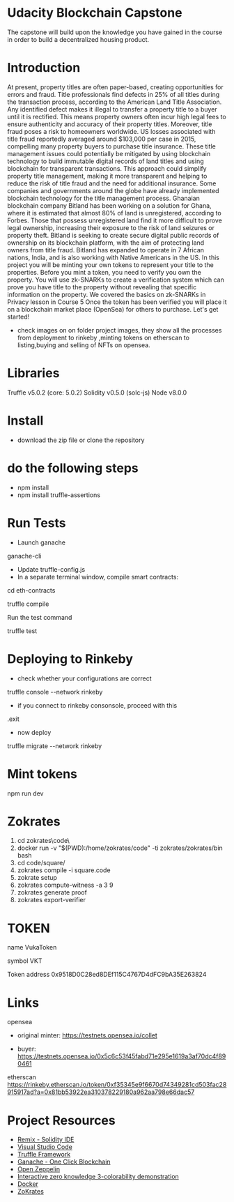 # Udacity Blockchain Capstone

The capstone will build upon the knowledge you have gained in the course in order to build a decentralized housing product. 

# Introduction
At present, property titles are often paper-based, creating opportunities for errors and fraud. Title professionals find defects in 25% of all titles during the transaction process, according to the American Land Title Association.
Any identified defect makes it illegal to transfer a property title to a buyer until it is rectified. This means property owners often incur high legal fees to ensure authenticity and accuracy of their property titles.
Moreover, title fraud poses a risk to homeowners worldwide. US losses associated with title fraud reportedly averaged around $103,000 per case in 2015, compelling many property buyers to purchase title insurance.
These title management issues could potentially be mitigated by using blockchain technology to build immutable digital records of land titles and using blockchain for transparent transactions. This approach could simplify property title management, making it more transparent and helping to reduce the risk of title fraud and the need for additional insurance.
Some companies and governments around the globe have already implemented blockchain technology for the title management process.
Ghanaian blockchain company Bitland has been working on a solution for Ghana, where it is estimated that almost 80% of land is unregistered, according to Forbes. Those that possess unregistered land find it more difficult to prove legal ownership, increasing their exposure to the risk of land seizures or property theft.
Bitland is seeking to create secure digital public records of ownership on its blockchain platform, with the aim of protecting land owners from title fraud. Bitland has expanded to operate in 7 African nations, India, and is also working with Native Americans in the US.
In this project you will be minting your own tokens to represent your title to the properties. Before you mint a token, you need to verify you own the property. You will use zk-SNARKs to create a verification system which can prove you have title to the property without revealing that specific information on the property. We covered the basics on zk-SNARKs in Privacy lesson in Course 5
Once the token has been verified you will place it on a blockchain market place (OpenSea) for others to purchase. Let's get started!

* check images on on folder project images, they show all the processes from deployment to rinkeby ,minting tokens on etherscan  to listing,buying and selling of NFTs on opensea.

# Libraries
Truffle v5.0.2 (core: 5.0.2)
Solidity v0.5.0 (solc-js)
Node v8.0.0

# Install
- download the zip file or clone the repository

# do the following steps
* npm install
* npm install truffle-assertions
# Run Tests

* Launch ganache

ganache-cli
* Update truffle-config.js
* In a separate terminal window, compile smart contracts:

cd eth-contracts

truffle compile

Run the test command

truffle test 

# Deploying to Rinkeby
* check whether your configurations are correct

truffle console --network rinkeby

* if you connect to rinkeby consonsole, proceed with this

.exit

* now deploy

truffle migrate --network rinkeby

# Mint tokens

npm run dev


# Zokrates

1. cd zokrates\code\
2. docker run -v "$(PWD):/home/zokrates/code" -ti zokrates/zokrates/bin bash
3. cd code/square/
4. zokrates compile -i square.code
5. zokrate setup
6. zokrates compute-witness -a 3 9
7. zokrates generate proof
8. zokrates export-verifier

# TOKEN
name VukaToken

symbol VKT

Token address  0x9518D0C28ed8DEf115C4767D4dFC9bA35E263824


# Links

opensea 
- original minter: https://testnets.opensea.io/collet

- buyer: https://testnets.opensea.io/0x5c6c53f45fabd71e295e1619a3af70dc4f890461
    
    

etherscan https://rinkeby.etherscan.io/token/0xf35345e9f6670d74349281cd503fac28915917ad?a=0x81bb53922ea310378229180a962aa798e66dac57



# Project Resources

* [Remix - Solidity IDE](https://remix.ethereum.org/)
* [Visual Studio Code](https://code.visualstudio.com/)
* [Truffle Framework](https://truffleframework.com/)
* [Ganache - One Click Blockchain](https://truffleframework.com/ganache)
* [Open Zeppelin ](https://openzeppelin.org/)
* [Interactive zero knowledge 3-colorability demonstration](http://web.mit.edu/~ezyang/Public/graph/svg.html)
* [Docker](https://docs.docker.com/install/)
* [ZoKrates](https://github.com/Zokrates/ZoKrates)
